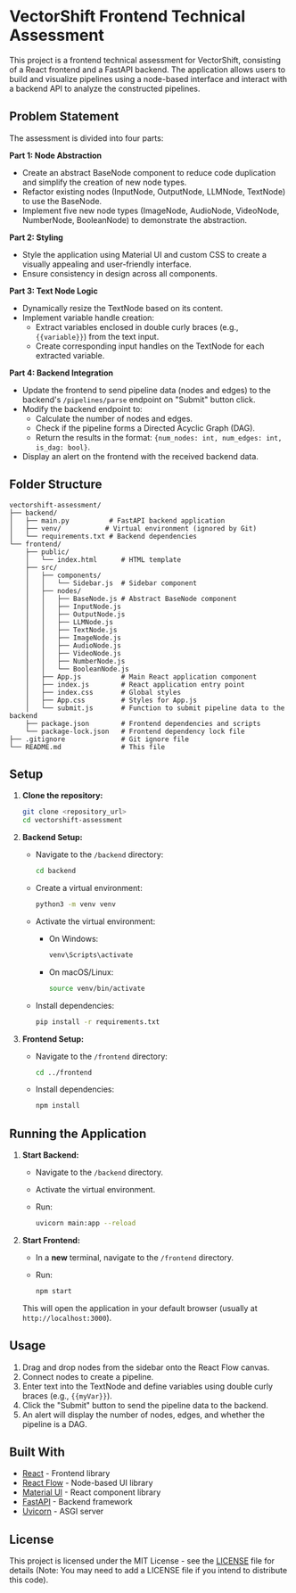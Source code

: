 # VectorShift Frontend Technical Assessment

This project is a frontend technical assessment for VectorShift, consisting of a React frontend and a FastAPI backend. The application allows users to build and visualize pipelines using a node-based interface and interact with a backend API to analyze the constructed pipelines.

## Problem Statement

The assessment is divided into four parts:

**Part 1: Node Abstraction**

*   Create an abstract BaseNode component to reduce code duplication and simplify the creation of new node types.
*   Refactor existing nodes (InputNode, OutputNode, LLMNode, TextNode) to use the BaseNode.
*   Implement five new node types (ImageNode, AudioNode, VideoNode, NumberNode, BooleanNode) to demonstrate the abstraction.

**Part 2: Styling**

*   Style the application using Material UI and custom CSS to create a visually appealing and user-friendly interface.
*   Ensure consistency in design across all components.

**Part 3: Text Node Logic**

*   Dynamically resize the TextNode based on its content.
*   Implement variable handle creation:
    *   Extract variables enclosed in double curly braces (e.g., `{{variable}}`) from the text input.
    *   Create corresponding input handles on the TextNode for each extracted variable.

**Part 4: Backend Integration**

*   Update the frontend to send pipeline data (nodes and edges) to the backend's `/pipelines/parse` endpoint on "Submit" button click.
*   Modify the backend endpoint to:
    *   Calculate the number of nodes and edges.
    *   Check if the pipeline forms a Directed Acyclic Graph (DAG).
    *   Return the results in the format: `{num_nodes: int, num_edges: int, is_dag: bool}`.
*   Display an alert on the frontend with the received backend data.

## Folder Structure

```text
vectorshift-assessment/
├── backend/
│   ├── main.py          # FastAPI backend application
│   ├── venv/           # Virtual environment (ignored by Git)
│   └── requirements.txt # Backend dependencies
└── frontend/
    ├── public/
    │   └── index.html      # HTML template
    ├── src/
    │   ├── components/
    │   │   └── Sidebar.js  # Sidebar component
    │   ├── nodes/
    │   │   ├── BaseNode.js # Abstract BaseNode component
    │   │   ├── InputNode.js
    │   │   ├── OutputNode.js
    │   │   ├── LLMNode.js
    │   │   ├── TextNode.js
    │   │   ├── ImageNode.js
    │   │   ├── AudioNode.js
    │   │   ├── VideoNode.js
    │   │   ├── NumberNode.js
    │   │   └── BooleanNode.js
    │   ├── App.js          # Main React application component
    │   ├── index.js        # React application entry point
    │   ├── index.css       # Global styles
    │   ├── App.css         # Styles for App.js
    │   └── submit.js       # Function to submit pipeline data to the backend
    ├── package.json        # Frontend dependencies and scripts
    └── package-lock.json   # Frontend dependency lock file
├── .gitignore              # Git ignore file
└── README.md               # This file
```

## Setup

1. **Clone the repository:**

    ```bash
    git clone <repository_url>
    cd vectorshift-assessment
    ```

2. **Backend Setup:**

    *   Navigate to the `/backend` directory:

        ```bash
        cd backend
        ```

    *   Create a virtual environment:

        ```bash
        python3 -m venv venv
        ```

    *   Activate the virtual environment:

        *   On Windows:

            ```bash
            venv\Scripts\activate
            ```

        *   On macOS/Linux:

            ```bash
            source venv/bin/activate
            ```

    *   Install dependencies:

        ```bash
        pip install -r requirements.txt
        ```

3. **Frontend Setup:**

    *   Navigate to the `/frontend` directory:

        ```bash
        cd ../frontend
        ```

    *   Install dependencies:

        ```bash
        npm install
        ```

## Running the Application

1. **Start Backend:**

    *   Navigate to the `/backend` directory.
    *   Activate the virtual environment.
    *   Run:

        ```bash
        uvicorn main:app --reload
        ```

2. **Start Frontend:**

    *   In a **new** terminal, navigate to the `/frontend` directory.
    *   Run:

        ```bash
        npm start
        ```

    This will open the application in your default browser (usually at `http://localhost:3000`).

## Usage

1. Drag and drop nodes from the sidebar onto the React Flow canvas.
2. Connect nodes to create a pipeline.
3. Enter text into the TextNode and define variables using double curly braces (e.g., `{{myVar}}`).
4. Click the "Submit" button to send the pipeline data to the backend.
5. An alert will display the number of nodes, edges, and whether the pipeline is a DAG.

## Built With

*   [React](https://reactjs.org/) - Frontend library
*   [React Flow](https://reactflow.dev/) - Node-based UI library
*   [Material UI](https://mui.com/) - React component library
*   [FastAPI](https://fastapi.tiangolo.com/) - Backend framework
*   [Uvicorn](https://www.uvicorn.org/) - ASGI server

## License

This project is licensed under the MIT License - see the [LICENSE](LICENSE) file for details (Note: You may need to add a LICENSE file if you intend to distribute this code).
